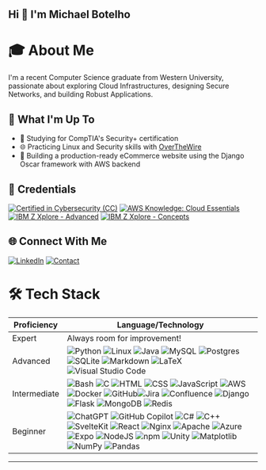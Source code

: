 ## Hi 👋 I'm Michael Botelho

# 🎓 About Me

I'm a recent Computer Science graduate from Western University, passionate about exploring Cloud Infrastructures, designing Secure Networks, and building Robust Applications.<br>

## 🚀 What I'm Up To

* 🔏 Studying for CompTIA's Security+ certification<br>
* 🌐 Practicing Linux and Security skills with [OverTheWire](https://overthewire.org/wargames/)<br>
* 🛒 Building a production-ready eCommerce website using the Django Oscar framework with AWS backend<br>

## 📑 Credentials
<!--START_SECTION:badges-->
[![Certified in Cybersecurity (CC)](https://images.credly.com/size/90x90/images/2030e43f-8003-4d4b-9630-847add403c87/image.png)](http://www.credly.com/badges/a1e3bfeb-32b6-4973-b188-82862fa6cbb0 "Certified in Cybersecurity (CC)")
[![AWS Knowledge: Cloud Essentials](https://images.credly.com/size/90x90/images/ec621e2a-c8f0-4459-806c-ae11829d372a/image.png)](http://www.credly.com/badges/a1a967e1-5f2e-4892-a06e-fb1bb3a415e9 "AWS Knowledge: Cloud Essentials")
[![IBM Z Xplore - Advanced](https://images.credly.com/size/90x90/images/9dde9b48-6cec-4bc4-ab33-ffeac5c681c3/image.png)](http://www.credly.com/badges/a637a9d2-0717-44db-88ff-8abac1de78bf "IBM Z Xplore - Advanced")
[![IBM Z Xplore - Concepts](https://images.credly.com/size/90x90/images/0f3e4162-ab6b-457c-8c0d-835a14680666/image.png)](http://www.credly.com/badges/9217e062-1da8-402d-8015-337340e19b7f "IBM Z Xplore - Concepts")
<!--END_SECTION:badges-->

## 🌐 Connect With Me

[![LinkedIn](https://custom-icon-badges.demolab.com/badge/LinkedIn-0A66C2?style=flat&logo=linkedin-white&logoColor=white)](https://www.linkedin.com/in/michael-m-botelho)
[![Contact](https://img.shields.io/badge/Contact-blue?style=flat&logo=mailboxdotorg&logoColor=white)](mailto:michaelmbotelho@outlook.com)

# 🛠️ Tech Stack

| Proficiency | Language/Technology |
|-------------|---------------------|
| Expert | Always room for improvement!|
| Advanced | ![Python](https://img.shields.io/badge/Python-3670A0?logo=python&logoColor=yellow) ![Linux](https://img.shields.io/badge/Linux-FCC624?&logo=linux&logoColor=black) ![Java](https://img.shields.io/badge/Java-%23ED8B00.svg?&logo=openjdk&logoColor=white) ![MySQL](https://img.shields.io/badge/MySQL-4479A1.svg?&logo=mysql&logoColor=white) ![Postgres](https://img.shields.io/badge/Postgres-%23316192.svg?&logo=postgresql&logoColor=white) ![SQLite](https://img.shields.io/badge/SQLite-%2307405e.svg?&logo=sqlite&logoColor=white) ![Markdown](https://img.shields.io/badge/Markdown-%23000000.svg?&logo=markdown&logoColor=white) ![LaTeX](https://img.shields.io/badge/LaTeX-%23008080.svg?&logo=latex&logoColor=white) ![Visual Studio Code](https://custom-icon-badges.demolab.com/badge/Visual%20Studio%20Code-0078d7.svg?logo=vsc&logoColor=white) |
| Intermediate | ![Bash](https://img.shields.io/badge/Bash-4EAA25?logo=gnubash&logoColor=fff) ![C](https://img.shields.io/badge/C-%2300599C.svg?&logo=c&logoColor=white) ![HTML](https://img.shields.io/badge/HTML-%23E34F26.svg?logo=html5&logoColor=white) ![CSS](https://img.shields.io/badge/CSS-1572B6?logo=css3&logoColor=fff) ![JavaScript](https://img.shields.io/badge/JavaScript-F7DF1E?logo=javascript&logoColor=000) ![AWS](https://img.shields.io/badge/AWS-%23FF9900.svg?logo=amazon-web-services&logoColor=white) ![Docker](https://img.shields.io/badge/Docker-%230db7ed.svg?&logo=docker&logoColor=white) ![GitHub](https://img.shields.io/badge/GitHub-%23121011.svg?&logo=github&logoColor=white)![Jira](https://img.shields.io/badge/Jira-%230A0FFF.svg?&logo=jira&logoColor=white) ![Confluence](https://img.shields.io/badge/Confluence-172B4D?logo=confluence&logoColor=fff) ![Django](https://img.shields.io/badge/Django-%23092E20.svg?&logo=django&logoColor=white) ![Flask](https://img.shields.io/badge/Flask-%23000.svg?&logo=flask&logoColor=white) ![MongoDB](https://img.shields.io/badge/MongoDB-%234ea94b.svg?&logo=mongodb&logoColor=white) ![Redis](https://img.shields.io/badge/Redis-%23DD0031.svg?&logo=redis&logoColor=white) |
| Beginner | ![ChatGPT](https://img.shields.io/badge/ChatGPT-74aa9c?logo=openai&logoColor=white) ![GitHub Copilot](https://img.shields.io/badge/GitHub%20Copilot-000?logo=githubcopilot&logoColor=fff) ![C#](https://custom-icon-badges.demolab.com/badge/C%23-%23239120.svg?logo=cshrp&logoColor=white) ![C++](https://img.shields.io/badge/C++-%2300599C.svg?&logo=c%2B%2B&logoColor=white) ![SvelteKit](https://img.shields.io/badge/SvelteKit-%23f1413d.svg?logo=svelte&logoColor=white) ![React](https://img.shields.io/badge/React-%2320232a.svg?logo=react&logoColor=%2361DAFB) ![Nginx](https://img.shields.io/badge/Nginx-%23009639.svg?&logo=nginx&logoColor=white) ![Apache](https://img.shields.io/badge/Apache-%23D42029.svg?&logo=apache&logoColor=white) ![Azure](https://custom-icon-badges.demolab.com/badge/Azure-0089D6?logo=msazure&logoColor=white) ![Expo](https://img.shields.io/badge/Expo-1C1E24?&logo=expo&logoColor=#D04A37) ![NodeJS](https://img.shields.io/badge/NodeJS-6DA55F?&logo=node.js&logoColor=white) ![npm](https://img.shields.io/badge/npm-CB3837?logo=npm&logoColor=fff) ![Unity](https://img.shields.io/badge/Unity-%23000000.svg?logo=unity&logoColor=white) ![Matplotlib](https://custom-icon-badges.demolab.com/badge/Matplotlib-71D291?logo=matplotlib&logoColor=fff) ![NumPy](https://img.shields.io/badge/NumPy-%23013243.svg?&logo=numpy&logoColor=white) ![Pandas](https://img.shields.io/badge/Pandas-%23150458.svg?&logo=pandas&logoColor=white) |

<!-- Proficiency ranking 
Expert

Advanced
![Python](https://img.shields.io/badge/Python-3670A0?&logo=python&logoColor=white) 
![Linux](https://img.shields.io/badge/Linux-FCC624?&logo=linux&logoColor=black) 
![Java](https://img.shields.io/badge/Java-%23ED8B00.svg?&logo=openjdk&logoColor=white) 
![MySQL](https://img.shields.io/badge/MySQL-4479A1.svg?&logo=mysql&logoColor=white) 
![Postgres](https://img.shields.io/badge/Postgres-%23316192.svg?&logo=postgresql&logoColor=white) 
![SQLite](https://img.shields.io/badge/SQLite-%2307405e.svg?&logo=sqlite&logoColor=white) 
![Markdown](https://img.shields.io/badge/Markdown-%23000000.svg?&logo=markdown&logoColor=white) 
![LaTeX](https://img.shields.io/badge/LaTeX-%23008080.svg?&logo=latex&logoColor=white) 
![Visual Studio Code](https://custom-icon-badges.demolab.com/badge/Visual%20Studio%20Code-0078d7.svg?logo=vsc&logoColor=white)

Intermediate
![Bash](https://img.shields.io/badge/Bash-4EAA25?logo=gnubash&logoColor=fff)
![C](https://img.shields.io/badge/C-%2300599C.svg?&logo=c&logoColor=white) 
![HTML](https://img.shields.io/badge/HTML-%23E34F26.svg?logo=html5&logoColor=white) 
![CSS](https://img.shields.io/badge/CSS-1572B6?logo=css3&logoColor=fff) 
![JavaScript](https://img.shields.io/badge/JavaScript-F7DF1E?logo=javascript&logoColor=000)
![AWS](https://img.shields.io/badge/AWS-%23FF9900.svg?logo=amazon-web-services&logoColor=white)
![Docker](https://img.shields.io/badge/Docker-%230db7ed.svg?&logo=docker&logoColor=white) 
![GitHub](https://img.shields.io/badge/GitHub-%23121011.svg?&logo=github&logoColor=white)
![Jira](https://img.shields.io/badge/Jira-%230A0FFF.svg?&logo=jira&logoColor=white) 
![Confluence](https://img.shields.io/badge/Confluence-172B4D?logo=confluence&logoColor=fff)
![Django](https://img.shields.io/badge/Django-%23092E20.svg?&logo=django&logoColor=white) 
![Flask](https://img.shields.io/badge/Flask-%23000.svg?&logo=flask&logoColor=white) 
![MongoDB](https://img.shields.io/badge/MongoDB-%234ea94b.svg?&logo=mongodb&logoColor=white) 
![Redis](https://img.shields.io/badge/Redis-%23DD0031.svg?&logo=redis&logoColor=white)

Beginner
![ChatGPT](https://img.shields.io/badge/ChatGPT-74aa9c?logo=openai&logoColor=white)
![GitHub Copilot](https://img.shields.io/badge/GitHub%20Copilot-000?logo=githubcopilot&logoColor=fff)
![C#](https://custom-icon-badges.demolab.com/badge/C%23-%23239120.svg?logo=cshrp&logoColor=white) 
![C++](https://img.shields.io/badge/C++-%2300599C.svg?&logo=c%2B%2B&logoColor=white)
![SvelteKit](https://img.shields.io/badge/SvelteKit-%23f1413d.svg?logo=svelte&logoColor=white)
![React](https://img.shields.io/badge/React-%2320232a.svg?logo=react&logoColor=%2361DAFB)
![Nginx](https://img.shields.io/badge/Nginx-%23009639.svg?&logo=nginx&logoColor=white) 
![Apache](https://img.shields.io/badge/Apache-%23D42029.svg?&logo=apache&logoColor=white) 
![Azure](https://custom-icon-badges.demolab.com/badge/Azure-0089D6?logo=msazure&logoColor=white)
![NodeJS](https://img.shields.io/badge/NodeJS-6DA55F?&logo=node.js&logoColor=white) 
![npm](https://img.shields.io/badge/npm-CB3837?logo=npm&logoColor=fff)
![Unity](https://img.shields.io/badge/Unity-%23000000.svg?logo=unity&logoColor=white)
![Matplotlib](https://custom-icon-badges.demolab.com/badge/Matplotlib-71D291?logo=matplotlib&logoColor=fff)
![NumPy](https://img.shields.io/badge/NumPy-%23013243.svg?&logo=numpy&logoColor=white) 
![Pandas](https://img.shields.io/badge/Pandas-%23150458.svg?&logo=pandas&logoColor=white) 

-->

---
